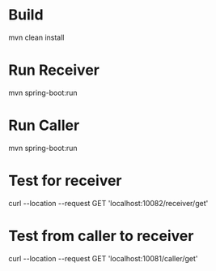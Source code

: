 # Build
mvn clean install

# Run Receiver
mvn spring-boot:run


# Run Caller

mvn spring-boot:run

# Test for receiver
curl --location --request GET 'localhost:10082/receiver/get'

# Test from caller to receiver

curl --location --request GET 'localhost:10081/caller/get'